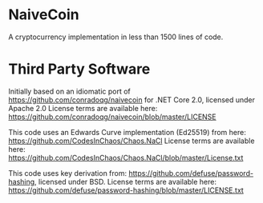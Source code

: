 NaiveCoin
=========

A cryptocurrency implementation in less than 1500 lines of code.

Third Party Software
====================

Initially based on an idiomatic port of https://github.com/conradoqg/naivecoin for .NET Core 2.0, licensed under Apache 2.0
License terms are available here: https://github.com/conradoqg/naivecoin/blob/master/LICENSE

This code uses an Edwards Curve implementation (Ed25519) from here: https://github.com/CodesInChaos/Chaos.NaCl
License terms are available here: https://github.com/CodesInChaos/Chaos.NaCl/blob/master/License.txt

This code uses key derivation from: https://github.com/defuse/password-hashing, licensed under BSD.
License terms are available here: https://github.com/defuse/password-hashing/blob/master/LICENSE.txt